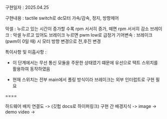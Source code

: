 구현일자 : 2025.04.25

구현내용 : tactile switch로 dc모터 가속/감속, 정지, 방향제어

악셀 : 누르고 있는 시간이 증가할 수록 rpm 서서히 증가, 떼면 rpm 서서히 감소
브레이크 : 악셀 누르고 있어도 브레이크 누르면 pwm low로 급정거
기어변속 : 브레이크 (pwm이 0일 때) 시 모터 방향 변경으로 전,후진 변경

특이사항 및 미흡사항 :

- 이 단계에서는 무선 통신 모듈을 주문한 상태였기 떄문에 유선으로 택트 스위치를 활용하여 동작하였음

- 현재 스위치는 전부 main에서 폴링 방식이라 브레이크는 외부 인터럽트로 구현 필요

====

하드웨어 배치 연결도 -> (깃헙 docs로 하이퍼링크)
구현 간 배경지식 ->
image ->
demo video ->